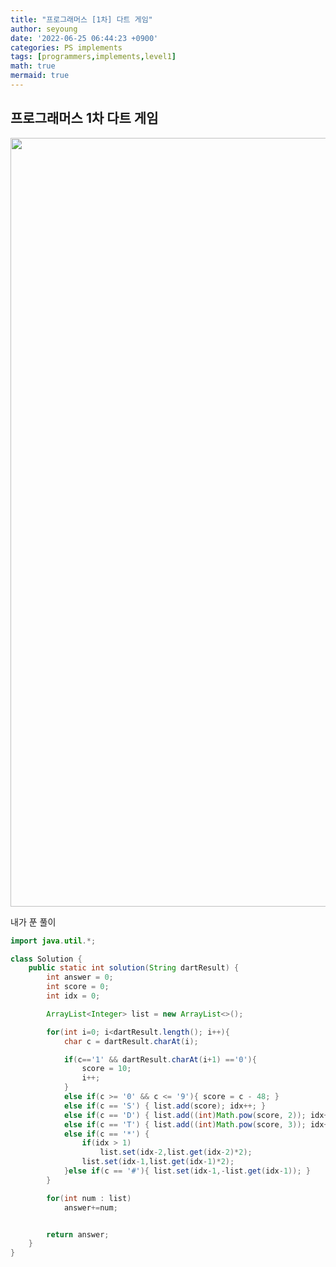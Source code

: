 ```yaml
---
title: "프로그래머스 [1차] 다트 게임"
author: seyoung
date: '2022-06-25 06:44:23 +0900'
categories: PS implements
tags: [programmers,implements,level1]
math: true
mermaid: true
---
```



## 프로그래머스 1차 다트 게임

<img width="1230" alt="" src="https://user-images.githubusercontent.com/54762273/175800921-970ab3ad-15da-4a06-8109-410576cf8fec.PNG">


 
 
내가 푼 풀이

```java
import java.util.*;

class Solution {
    public static int solution(String dartResult) {
        int answer = 0;
        int score = 0;
        int idx = 0;

        ArrayList<Integer> list = new ArrayList<>();

        for(int i=0; i<dartResult.length(); i++){
            char c = dartResult.charAt(i);

            if(c=='1' && dartResult.charAt(i+1) =='0'){
                score = 10;
                i++;
            }
            else if(c >= '0' && c <= '9'){ score = c - 48; }
            else if(c == 'S') { list.add(score); idx++; }
            else if(c == 'D') { list.add((int)Math.pow(score, 2)); idx++; }
            else if(c == 'T') { list.add((int)Math.pow(score, 3)); idx++; }
            else if(c == '*') {
                if(idx > 1)
                    list.set(idx-2,list.get(idx-2)*2);
                list.set(idx-1,list.get(idx-1)*2);
            }else if(c == '#'){ list.set(idx-1,-list.get(idx-1)); }
        }

        for(int num : list)
            answer+=num;


        return answer;
    }
}
```

